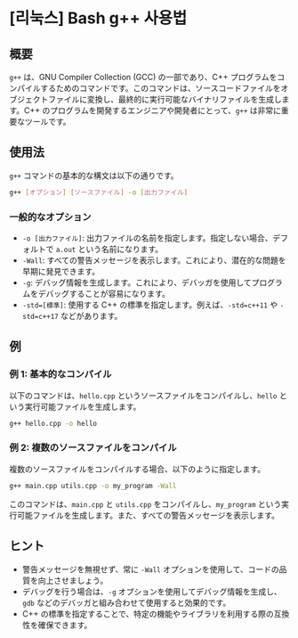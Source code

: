 # [리눅스] Bash g++ 사용법

## 概要
`g++` は、GNU Compiler Collection (GCC) の一部であり、C++ プログラムをコンパイルするためのコマンドです。このコマンドは、ソースコードファイルをオブジェクトファイルに変換し、最終的に実行可能なバイナリファイルを生成します。C++ のプログラムを開発するエンジニアや開発者にとって、`g++` は非常に重要なツールです。

## 使用法
`g++` コマンドの基本的な構文は以下の通りです。

```bash
g++ [オプション] [ソースファイル] -o [出力ファイル]
```

### 一般的なオプション
- `-o [出力ファイル]`: 出力ファイルの名前を指定します。指定しない場合、デフォルトで `a.out` という名前になります。
- `-Wall`: すべての警告メッセージを表示します。これにより、潜在的な問題を早期に発見できます。
- `-g`: デバッグ情報を生成します。これにより、デバッガを使用してプログラムをデバッグすることが容易になります。
- `-std=[標準]`: 使用する C++ の標準を指定します。例えば、`-std=c++11` や `-std=c++17` などがあります。

## 例
### 例 1: 基本的なコンパイル
以下のコマンドは、`hello.cpp` というソースファイルをコンパイルし、`hello` という実行可能ファイルを生成します。

```bash
g++ hello.cpp -o hello
```

### 例 2: 複数のソースファイルをコンパイル
複数のソースファイルをコンパイルする場合、以下のように指定します。

```bash
g++ main.cpp utils.cpp -o my_program -Wall
```

このコマンドは、`main.cpp` と `utils.cpp` をコンパイルし、`my_program` という実行可能ファイルを生成します。また、すべての警告メッセージを表示します。

## ヒント
- 警告メッセージを無視せず、常に `-Wall` オプションを使用して、コードの品質を向上させましょう。
- デバッグを行う場合は、`-g` オプションを使用してデバッグ情報を生成し、`gdb` などのデバッガと組み合わせて使用すると効果的です。
- C++ の標準を指定することで、特定の機能やライブラリを利用する際の互換性を確保できます。